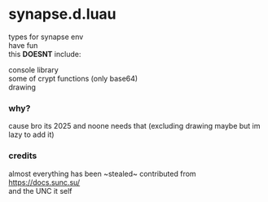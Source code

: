 # synapse.d.luau
types for synapse env  
have fun  
this **DOESNT** include:

console library  
some of crypt functions (only base64)  
drawing

### why?
cause bro its 2025 and noone needs that (excluding drawing maybe but im lazy to add it)

### credits
almost everything has been ~stealed~ contributed from https://docs.sunc.su/  
and the UNC it self
